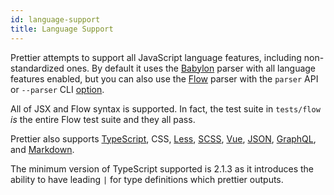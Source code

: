 ```yaml
---
id: language-support
title: Language Support
---
```


Prettier attempts to support all JavaScript language features, including non-standardized ones. By default it uses the [Babylon](https://github.com/babel/babylon) parser with all language features enabled, but you can also use the [Flow](https://github.com/facebook/flow) parser with the `parser` API or `--parser` CLI [option](options.md).

All of JSX and Flow syntax is supported. In fact, the test suite in `tests/flow` _is_ the entire Flow test suite and they all pass.

Prettier also supports [TypeScript](https://www.typescriptlang.org/), CSS, [Less](http://lesscss.org/), [SCSS](http://sass-lang.com), [Vue](https://vuejs.org/), [JSON](http://json.org/), [GraphQL](http://graphql.org/), and [Markdown](http://commonmark.org).

The minimum version of TypeScript supported is 2.1.3 as it introduces the ability to have leading `|` for type definitions which prettier outputs.
